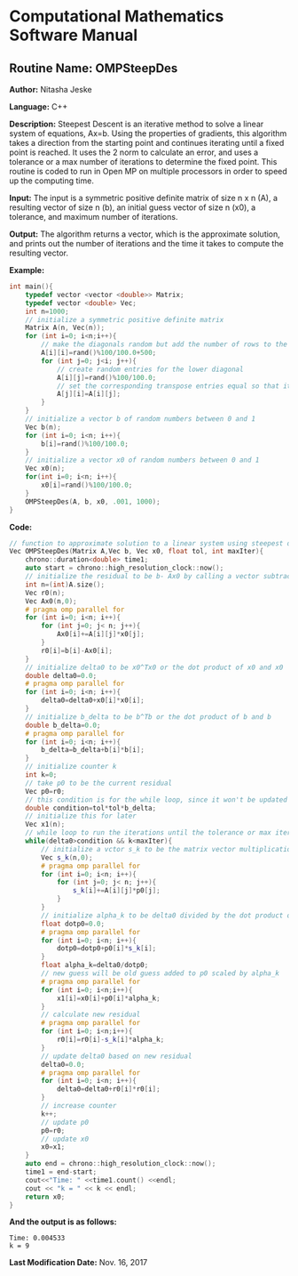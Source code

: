 # Computational Mathematics Software Manual

## **Routine Name:** OMPSteepDes

**Author:** Nitasha Jeske

**Language:** C++

**Description:** Steepest Descent is an iterative method to solve a linear system of equations, Ax=b. Using the properties of gradients, this algorithm takes a direction from the starting point and continues iterating until a fixed point is reached. It uses the 2 norm to calculate an error, and uses a tolerance or a max number of iterations to determine the fixed point. This routine is coded to run in Open MP on multiple processors in order to speed up the computing time. 

**Input:**  The input is a symmetric positive definite matrix of size n x n (A), a resulting vector of size n (b), an initial guess vector of size n (x0), a tolerance, and maximum number of iterations.

**Output:** The algorithm returns a vector, which is the approximate solution, and prints out the number of iterations and the time it takes to compute the resulting vector.


**Example:**

```C++
int main(){
    typedef vector <vector <double>> Matrix;
    typedef vector <double> Vec;
    int n=1000;
    // initialize a symmetric positive definite matrix
    Matrix A(n, Vec(n));
    for (int i=0; i<n;i++){
        // make the diagonals random but add the number of rows to the matrix to make sure it is diagonally dominant
        A[i][i]=rand()%100/100.0+500;
        for (int j=0; j<i; j++){
            // create random entries for the lower diagonal
            A[i][j]=rand()%100/100.0;
            // set the corresponding transpose entries equal so that it is symmetric
            A[j][i]=A[i][j];
        }
    }
    // initialize a vector b of random numbers between 0 and 1
    Vec b(n);
    for (int i=0; i<n; i++){
        b[i]=rand()%100/100.0;
    }
    // initialize a vector x0 of random numbers between 0 and 1
    Vec x0(n);
    for(int i=0; i<n; i++){
        x0[i]=rand()%100/100.0;
    }
    OMPSteepDes(A, b, x0, .001, 1000);
}
```

**Code:**
```C++
// function to approximate solution to a linear system using steepest descent gradient method
Vec OMPSteepDes(Matrix A,Vec b, Vec x0, float tol, int maxIter){
    chrono::duration<double> time1;
    auto start = chrono::high_resolution_clock::now();
    // initialize the residual to be b- Ax0 by calling a vector subtraction function and a matrix vector multiplication function
    int n=(int)A.size();
    Vec r0(n);
    Vec Ax0(n,0);
    # pragma omp parallel for
    for (int i=0; i<n; i++){
        for (int j=0; j< n; j++){
            Ax0[i]+=A[i][j]*x0[j];
        }
        r0[i]=b[i]-Ax0[i];
    }   
    // initialize delta0 to be x0^Tx0 or the dot product of x0 and x0
    double delta0=0.0;
    # pragma omp parallel for
    for (int i=0; i<n; i++){
        delta0=delta0+x0[i]*x0[i];
    }
    // initialize b_delta to be b^Tb or the dot product of b and b
    double b_delta=0.0;
    # pragma omp parallel for
    for (int i=0; i<n; i++){
        b_delta=b_delta+b[i]*b[i];
    }
    // initialize counter k
    int k=0;
    // take p0 to be the current residual
    Vec p0=r0;
    // this condition is for the while loop, since it won't be updated in the loop, I will just calculate it once
    double condition=tol*tol*b_delta;
    // initialize this for later
    Vec x1(n);
    // while loop to run the iterations until the tolerance or max iter is met
    while(delta0>condition && k<maxIter){
        // initialize a vctor s_k to be the matrix vector multiplication of A and p0
        Vec s_k(n,0);
        # pragma omp parallel for
        for (int i=0; i<n; i++){
            for (int j=0; j< n; j++){
                s_k[i]+=A[i][j]*p0[j];
            }
        }
        // initialize alpha_k to be delta0 divided by the dot product of p0 and s_k
        float dotp0=0.0;
        # pragma omp parallel for
        for (int i=0; i<n; i++){
            dotp0=dotp0+p0[i]*s_k[i];
        }
        float alpha_k=delta0/dotp0;
        // new guess will be old guess added to p0 scaled by alpha_k
        # pragma omp parallel for
        for (int i=0; i<n;i++){
            x1[i]=x0[i]+p0[i]*alpha_k;
        }
        // calculate new residual
        # pragma omp parallel for
        for (int i=0; i<n;i++){
            r0[i]=r0[i]-s_k[i]*alpha_k;
        }
        // update delta0 based on new residual
        delta0=0.0;
        # pragma omp parallel for
        for (int i=0; i<n; i++){
            delta0=delta0+r0[i]*r0[i];
        }
        // increase counter
        k++;
        // update p0
        p0=r0;
        // update x0
        x0=x1;
    }
    auto end = chrono::high_resolution_clock::now();
    time1 = end-start;
    cout<<"Time: " <<time1.count() <<endl;
    cout << "k = " << k << endl;
    return x0;
}
```

**And the output is as follows:**  
```
Time: 0.004533
k = 9
```

**Last Modification Date:**
Nov. 16, 2017
